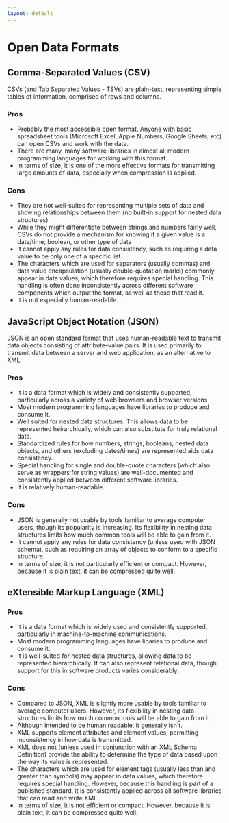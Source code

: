 ```yaml
---
layout: default
---
```


# Open Data Formats

## Comma-Separated Values (CSV)
CSVs (and Tab Separated Values - TSVs) are plain-text, representing simple tables of information, comprised of rows and columns. 

### Pros
* Probably the most accessible open format. Anyone with basic spreadsheet tools (Microsoft Excel, Apple Numbers, Google Sheets, etc) can open CSVs and work with the data.
* There are many, many software libraries in almost all modern programming languages for working with this format.
* In terms of size, it is one of the more effective formats for transmitting large amounts of data, especially when compression is applied.

### Cons
* They are not well-suited for representing multiple sets of data and showing relationships between them (no built-in support for nested data structures).
* While they might differentiate between strings and numbers fairly well, CSVs do not provide a mechanism for knowing if a given value is a date/time, boolean, or other type of data 
* It cannot apply any rules for data consistency, such as requiring a data value to be only one of a specific list.
* The characters which are used for separators (usually commas) and data value encapsulation (usually double-quotation marks) commonly appear in data values, which therefore requires special handling. This handling is often done inconsistently across different software components which output the format, as well as those that read it.
* It is not especially human-readable.

## JavaScript Object Notation (JSON)
JSON is an open standard format that uses human-readable text to transmit data objects consisting of attribute–value pairs. It is used primarily to transmit data between a server and web application, as an alternative to XML.

### Pros
* It is a data format which is widely and consistently supported, particularly across a variety of web browsers and browser versions. 
* Most modern programming languages have libraries to produce and consume it.
* Well suited for nested data structures. This allows data to be represented heirarchically, which can also substitute for truly relational data.
* Standardized rules for how numbers, strings, booleans, nested data objects, and others (excluding dates/times) are represented aids data consistency.
* Special handling for single and double-quote characters (which also serve as wrappers for string values) are well-documented and consistently applied between different software libraries.
* It is relatively human-readable.

### Cons
* JSON is generally not usable by tools familiar to average computer users, though its popularity is increasing. Its flexibility in nesting data structures limits how much common tools will be able to gain from it.
* It cannot apply any rules for data consistency (unless used with JSON schema), such as requiring an array of objects to conform to a specific structure.
* In terms of size, it is not particularly efficient or compact. However, because it is plain text, it can be compressed quite well.

## eXtensible Markup Language (XML)

### Pros
* It is a data format which is widely used and consistently supported, particularly in machine-to-machine communications.
* Most modern programming languages have libaries to produce and consume it.
* It is well-suited for nested data structures, allowing data to be represented hierarchically. It can also represent relational data, though support for this in software products varies considerably.

### Cons
* Compared to JSON, XML is slightly more usable by tools familiar to average computer users. However, its flexibility in nesting data structures limits how much common tools will be able to gain from it.
* Although intended to be human readable, it generally isn't.
* XML supports element attributes and element values, permitting inconsistency in how data is transmitted.
* XML does not (unless used in conjunction with an XML Schema Definition) provide the ability to determine the type of data based upon the way its value is represented.
* The characters which are used for element tags (usually less than and greater than symbols) may appear in data values, which therefore requires special handling. However, because this handling is part of a published standard, it is consistently applied across all software libraries that can read and write XML.
* In terms of size, it is not efficient or compact. However, because it is plain text, it can be compressed quite well.
